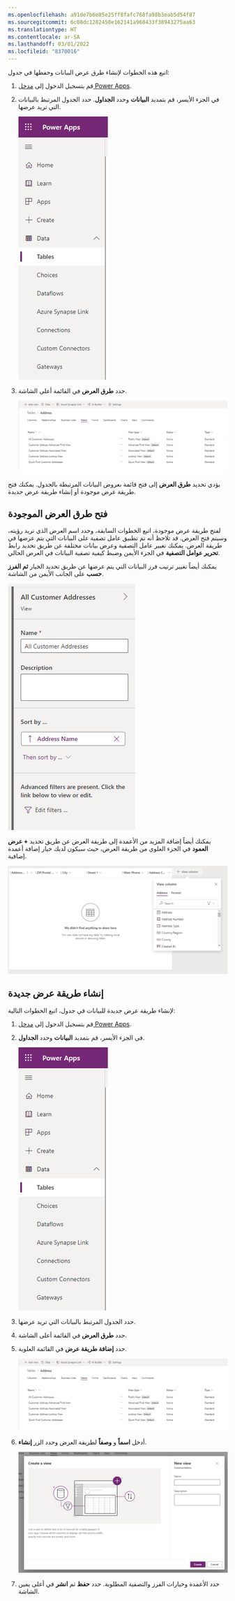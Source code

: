```yaml
---
ms.openlocfilehash: a91de7b6e85e25ff8fafc768fa98b3eab5d54f87
ms.sourcegitcommit: 6c08dc1282450e162141a968433f38943275aa63
ms.translationtype: HT
ms.contentlocale: ar-SA
ms.lasthandoff: 03/01/2022
ms.locfileid: "8370016"
---
```

اتبع هذه الخطوات لإنشاء طرق عرض البيانات وحفظها في جدول:

1.  قم بتسجيل الدخول إلى [مدخل Power Apps](https://make.powerapps.com/).

1.  في الجزء الأيسر، قم بتمديد **البيانات** وحدد **الجداول**. حدد الجدول المرتبط بالبيانات التي تريد عرضها.

    ![لقطة شاشة للتنقل مع توسيع البيانات وتحديد الجداول.](../media/tables.png)

1.  حدد **طرق العرض** في القائمة أعلى الشاشة.

    ![لقطة شاشة لطرق عرض الجدول.](../media/table-views.png)

يؤدي تحديد **طرق العرض** إلى فتح قائمة بعروض البيانات المرتبطة بالجدول. يمكنك فتح طريقة عرض موجودة أو إنشاء طريقة عرض جديدة. 

## <a name="open-existing-views"></a>فتح طرق العرض الموجودة

لفتح طريقة عرض موجودة، اتبع الخطوات السابقة، وحدد اسم العرض الذي تريد رؤيته، وسيتم فتح العرض. قد تلاحظ أنه تم تطبيق عامل تصفية على البيانات التي يتم عرضها في طريقة العرض. يمكنك تغيير عامل التصفية وعرض بيانات مختلفة عن طريق تحديد رابط **تحرير عوامل التصفية** في الجزء الأيمن وضبط كيفية تصفية البيانات في العرض الحالي.

يمكنك أيضاً تغيير ترتيب فرز البيانات التي يتم عرضها عن طريق تحديد الخيار **ثم الفرز حسب** على الجانب الأيمن من الشاشة.

![لقطة شاشة لعوامل التصفية والفرز.](../media/filters.png)

يمكنك أيضاً إضافة المزيد من الأعمدة إلى طريقة العرض عن طريق تحديد **+ عرض العمود** في الجزء العلوي من طريقة العرض، حيث سيكون لديك خيار إضافة أعمدة إضافية. 

![لقطة شاشة لخيارات عمود العرض.](../media/view-column.png)

## <a name="create-a-new-view"></a>إنشاء طريقة عرض جديدة

لإنشاء طريقة عرض جديدة للبيانات في جدول، اتبع الخطوات التالية:

1.  قم بتسجيل الدخول إلى [مدخل Power Apps](https://make.powerapps.com/).

1.  في الجزء الأيسر، قم بتمديد **البيانات** وحدد **الجداول**.

    ![لقطة شاشة للتنقل مع تحديد البيانات والجداول.](../media/tables.png)

1.  حدد الجدول المرتبط بالبيانات التي تريد عرضها.

1.  حدد **طرق العرض** في القائمة أعلى الشاشة.

1.  حدد **إضافة طريقة عرض** في القائمة العلوية.

    ![لقطة شاشة من طرق عرض الجدول المتاحة.](../media/table-views.png)

1.  أدخل **اسماً** و **وصفاً** لطريقة العرض وحدد الزر **إنشاء**.

    ![لقطة شاشة لإنشاء نافذة طريقة عرض جديدة.](../media/new-view.png)

1.  حدد الأعمدة وخيارات الفرز والتصفية المطلوبة. حدد **حفظ** ثم **انشر** في أعلى يمين الشاشة. 
